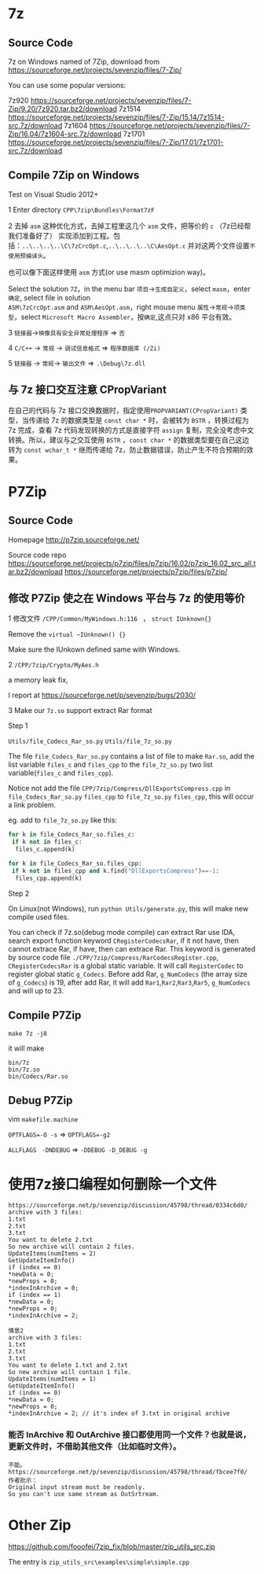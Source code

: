 # 7z

## Source Code

7z on Windows named of 7Zip, download from  https://sourceforge.net/projects/sevenzip/files/7-Zip/

You can use some popular versions:

7z920 https://sourceforge.net/projects/sevenzip/files/7-Zip/9.20/7z920.tar.bz2/download
7z1514 https://sourceforge.net/projects/sevenzip/files/7-Zip/15.14/7z1514-src.7z/download
7z1604 https://sourceforge.net/projects/sevenzip/files/7-Zip/16.04/7z1604-src.7z/download
7z1701 https://sourceforge.net/projects/sevenzip/files/7-Zip/17.01/7z1701-src.7z/download

## Compile 7Zip on Windows

Test on Visual Studio 2012+

1 Enter directory `CPP\7zip\Bundles\Format7zF`

2 去掉 `asm` 这种优化方式，去掉工程里这几个 `asm` 文件，把等价的 `c` （7z已经帮我们准备好了） 实现添加到工程。包括：`..\..\..\..\C\7zCrcOpt.c`,`..\..\..\..\C\AesOpt.c`  并对这两个文件设置`不使用预编译头`。

也可以像下面这样使用 `asm` 方式(or use masm optimizion way)。

Select the solution `7Z`，in the menu bar `项目`->`生成自定义`，select `masm`，enter `确定`, select file in solution  
`ASM\7zCrcOpt.asm` and `ASM\AesOpt.asm`，right mouse menu `属性`->`常规`->`项类型`，select `Microsoft Macro Assembler`，按`确定`,这点只对 x86 平台有效。
	
3  `链接器`->`映像具有安全异常处理程序` => `否`

4 `C/C++` -> `常规` -> `调试信息格式` => `程序数据库 (/Zi)`

5  `链接器` -> `常规`-> `输出文件` => `.\Debug\7z.dll`


## 与 7z 接口交互注意 CPropVariant

在自己的代码与 7z 接口交换数据时，指定使用`PROPVARIANT(CPropVariant)` 类型，当传递给 7z 的数据类型是 `const char *` 时，会被转为 `BSTR` ，转换过程为 7z 完成，查看 7z 代码发现转换的方式是直接字符 `assign` 复制，完全没考虑中文转换。所以，建议与之交互使用 `BSTR` ，`const char *` 的数据类型要在自己这边转为 `const wchar_t *` 继而传递给 7z，防止数据错误，防止产生不符合预期的效果。



# P7Zip


## Source Code

Homepage http://p7zip.sourceforge.net/

Source code repo https://sourceforge.net/projects/p7zip/files/p7zip/16.02/p7zip_16.02_src_all.tar.bz2/download
https://sourceforge.net/projects/p7zip/files/p7zip/

## 修改 P7Zip 使之在 Windows 平台与 7z 的使用等价

1 修改文件 `/CPP/Common/MyWindows.h:116 ` ， `struct IUnknown{} `

Remove the  `virtual ~IUnknown() {}`

Make sure the IUnkown defined same with Windows.

2 `/CPP/7zip/Crypto/MyAes.h`

a memory leak fix, 

I report at https://sourceforge.net/p/sevenzip/bugs/2030/

3 Make our `7z.so` support extract Rar format

Step 1

`Utils/file_Codecs_Rar_so.py`
`Utils/file_7z_so.py`

The file `file_Codecs_Rar_so.py` contains a list of file to make `Rar.so`, add the list variable `files_c` and `files_cpp` to the `file_7z_so.py` two list variable(`files_c` and `files_cpp`).

Notice not add the file `CPP/7zip/Compress/DllExportsCompress.cpp` in `file_Codecs_Rar_so.py` `files_cpp` to `file_7z_so.py` `files_cpp`, this will occur a link problem.

eg.  add to  `file_7z_so.py` like this:
```python
for k in file_Codecs_Rar_so.files_c:
 if k not in files_c:
  files_c.append(k)

for k in file_Codecs_Rar_so.files_cpp:
 if k not in files_cpp and k.find("DllExportsCompress")==-1:
  files_cpp.append(k)
```

Step 2

On Linux(not Windows), run `python Utils/generate.py`, this will make new compile used files.


You can check if 7z.so(debug mode compile) can extract Rar use IDA, search export function keyword  `CRegisterCodecsRar`, if it not have, then cannot extrace Rar, if have, then can extrace Rar. This keyword is generated by source code file `./CPP/7zip/Compress/RarCodecsRegister.cpp`, 
`CRegisterCodecsRar` is a global static variable. It will call `RegisterCodec` to register global static `g_Codecs`. Before add Rar, `g_NumCodecs` (the array size of `g_Codecs`) is  19, after add Rar, it will add `Rar1`,`Rar2`,`Rar3`,`Rar5`, `g_NumCodecs` and will up to 23.

## Compile P7Zip

`make 7z -j8`

it will make 

```
bin/7z
bin/7z.so
bin/Codecs/Rar.so
```

## Debug  P7Zip

vim `makefile.machine` 

`OPTFLAGS=-O -s` => `OPTFLAGS=-g2`

`ALLFLAGS ` `-DNDEBUG` => `-DDEBUG -D_DEBUG -g` 



# 使用7z接口编程如何删除一个文件
~~~
https://sourceforge.net/p/sevenzip/discussion/45798/thread/0334c6d0/
archive with 3 files:
1.txt
2.txt
3.txt
You want to delete 2.txt
So new archive will contain 2 files.
UpdateItems(numItems = 2)
GetUpdateItemInfo()
if (index == 0)
*newData = 0;
*newProps = 0;
*indexInArchive = 0;
if (index == 1)
*newData = 0;
*newProps = 0;
*indexInArchive = 2;

情景2
archive with 3 files:
1.txt
2.txt
3.txt
You want to delete 1.txt and 2.txt
So new archive will contain 1 file.
UpdateItems(numItems = 1)
GetUpdateItemInfo()
if (index == 0)
*newData = 0;
*newProps = 0;
*indexInArchive = 2; // it's index of 3.txt in original archive
~~~

### 能否 InArchive 和 OutArchive 接口都使用同一个文件？也就是说，更新文件时，不借助其他文件（比如临时文件）。
~~~
不能。
https://sourceforge.net/p/sevenzip/discussion/45798/thread/fbcee7f0/
作者批示：
Original input stream must be readonly.
So you can't use same stream as OutSrtream.
~~~

# Other Zip
https://github.com/fooofei/7zip_fix/blob/master/zip_utils_src.zip

The entry is `zip_utils_src\examples\simple\simple.cpp`
